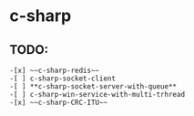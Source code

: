 # c-sharp
## TODO:
	-[x] ~~c-sharp-redis~~
	-[ ] c-sharp-socket-client 
	-[ ] **c-sharp-socket-server-with-queue**
	-[ ] c-sharp-win-service-with-multi-trhread
	-[x] ~~c-sharp-CRC-ITU~~
	
